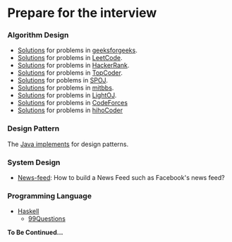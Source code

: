 Prepare for the interview
=========================

### Algorithm Design

+ [Solutions](https://github.com/phonism/InterviewNotes/tree/master/AlgorithmQuestions/geeksforgeeks) for problems in [geeksforgeeks](http://www.geeksforgeeks.org/).
+ [Solutions](https://github.com/phonism/InterviewNotes/tree/master/AlgorithmQuestions/LeetCode) for problems in [LeetCode](http://oj.leetcode.com/problems/).
+ [Solutions](https://github.com/phonism/InterviewNotes/tree/master/AlgorithmQuestions/HackerRank) for problems in [HackerRank](https://www.hackerrank.com/).
+ [Solutions](https://github.com/phonism/InterviewNotes/tree/master/AlgorithmQuestions/TopCoder) for problems in [TopCoder](https://www.topcoder.com/).
+ [Solutions](https://github.com/phonism/InterviewNotes/tree/master/AlgorithmQuestions/SPOJ) for poblems in [SPOJ](http://www.spoj.com/).
+ [Solutions](https://github.com/phonism/InterviewNotes/tree/master/AlgorithmQuestions/mitbbs) for problems in [mitbbs](http://www.mitbbs.com/bbsdoc/JobHunting.html).
+ [Solutions](https://github.com/phonism/InterviewNotes/tree/master/AlgorithmQuestions/LightOj) for problems in [LightOJ](http://lightoj.com/).
+ [Solutions](https://github.com/phonism/InterviewNotes/tree/master/AlgorithmQuestions/CodeForces) for problems in [CodeForces](http://codeforces.com/)
+ [Solutions](https://github.com/phonism/InterviewNotes/tree/master/AlgorithmQuestions/hihoCoder) for problems in [hihoCoder](http://hihocoder.com/)


### Design Pattern
The [Java implements](https://github.com/phonism/InterviewNotes/tree/master/DesignPattern) for design patterns.


### System Design
+ [News-feed](https://github.com/phonism/InterviewNotes/tree/master/SystemDesign/Questions/News-feed): How to build a News Feed such as Facebook's news feed?


### Programming Language

+ [Haskell](https://github.com/phonism/InterviewNotes/tree/master/ProgrammingLanguage/Haskell/)
    - [99Questions](https://github.com/phonism/InterviewNotes/tree/master/ProgrammingLanguage/Haskell/99Questions)
    

**To Be Continued...**
